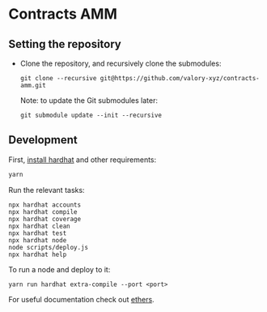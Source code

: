 # Contracts AMM

## Setting the repository

- Clone the repository, and recursively clone the submodules:

      git clone --recursive git@https://github.com/valory-xyz/contracts-amm.git

  Note: to update the Git submodules later:

      git submodule update --init --recursive

## Development

First, [install hardhat](https://hardhat.org/getting-started/) and other requirements:

```bash
yarn
```

Run the relevant tasks:

```shell
npx hardhat accounts
npx hardhat compile
npx hardhat coverage
npx hardhat clean
npx hardhat test
npx hardhat node
node scripts/deploy.js
npx hardhat help
```

To run a node and deploy to it:
```shell
yarn run hardhat extra-compile --port <port>
```

For useful documentation check out [ethers](https://docs.ethers.io/v5/).